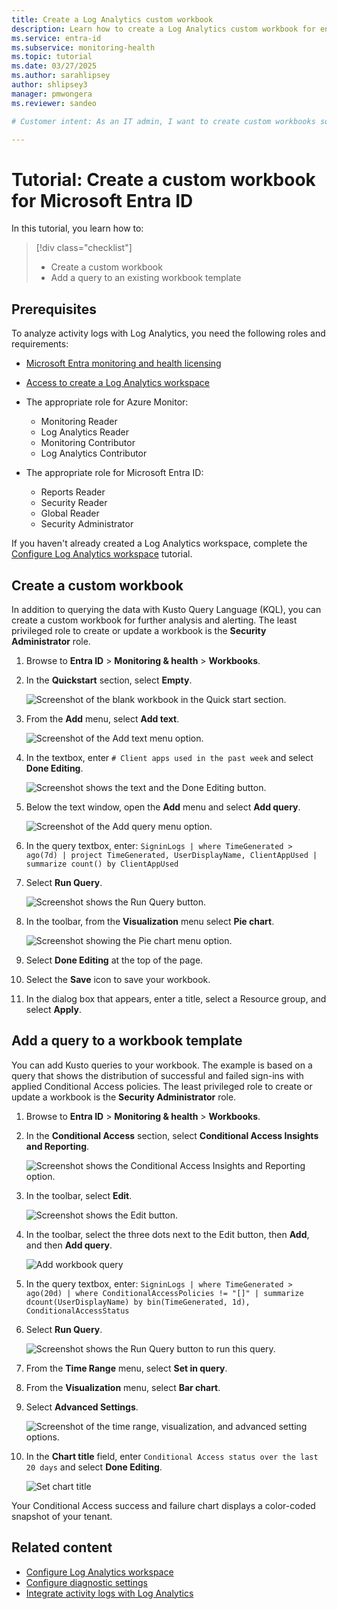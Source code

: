 ```yaml
---
title: Create a Log Analytics custom workbook
description: Learn how to create a Log Analytics custom workbook for enhanced analysis and alerting in Microsoft Entra ID.
ms.service: entra-id
ms.subservice: monitoring-health
ms.topic: tutorial
ms.date: 03/27/2025
ms.author: sarahlipsey
author: shlipsey3
manager: pmwongera
ms.reviewer: sandeo

# Customer intent: As an IT admin, I want to create custom workbooks so I can analyze the health of my environment.

---
```

# Tutorial: Create a custom workbook for Microsoft Entra ID

In this tutorial, you learn how to:

> [!div class="checklist"]
> * Create a custom workbook
> * Add a query to an existing workbook template

## Prerequisites

To analyze activity logs with Log Analytics, you need the following roles and requirements:

- [Microsoft Entra monitoring and health licensing](../../fundamentals/licensing.md#microsoft-entra-monitoring-and-health)

- [Access to create a Log Analytics workspace](/azure/azure-monitor/logs/manage-access)

- The appropriate role for Azure Monitor:
  - Monitoring Reader
  - Log Analytics Reader
  - Monitoring Contributor
  - Log Analytics Contributor

- The appropriate role for Microsoft Entra ID:
  - Reports Reader
  - Security Reader
  - Global Reader
  - Security Administrator

If you haven't already created a Log Analytics workspace, complete the [Configure Log Analytics workspace](tutorial-configure-log-analytics-workspace.md) tutorial.

## Create a custom workbook

In addition to querying the data with Kusto Query Language (KQL), you can create a custom workbook for further analysis and alerting. The least privileged role to create or update a workbook is the **Security Administrator** role.

1. Browse to **Entra ID** > **Monitoring & health** > **Workbooks**. 

1. In the **Quickstart** section, select **Empty**.

    ![Screenshot of the blank workbook in the Quick start section.](./media/tutorial-create-log-analytics-workbook/quick-start.png)

1. From the **Add** menu, select **Add text**.

    ![Screenshot of the Add text menu option.](./media/tutorial-create-log-analytics-workbook/add-text.png)

1. In the textbox, enter `# Client apps used in the past week` and select **Done Editing**.

    ![Screenshot shows the text and the Done Editing button.](./media/tutorial-create-log-analytics-workbook/workbook-text.png)

1. Below the text window, open the **Add** menu and select **Add query**.

    ![Screenshot of the Add query menu option.](./media/tutorial-create-log-analytics-workbook/add-query.png)

1. In the query textbox, enter: `SigninLogs | where TimeGenerated > ago(7d) | project TimeGenerated, UserDisplayName, ClientAppUsed | summarize count() by ClientAppUsed`

1. Select **Run Query**.

    ![Screenshot shows the Run Query button.](./media/tutorial-create-log-analytics-workbook/run-workbook-query.png)

1. In the toolbar, from the **Visualization** menu select **Pie chart**.

    ![Screenshot showing the Pie chart menu option.](./media/tutorial-create-log-analytics-workbook/pie-chart.png)

1. Select **Done Editing** at the top of the page.

1. Select the **Save** icon to save your workbook.

1. In the dialog box that appears, enter a title, select a Resource group, and select **Apply**.

## Add a query to a workbook template

You can add Kusto queries to your workbook. The example is based on a query that shows the distribution of successful and failed sign-ins with applied Conditional Access policies. The least privileged role to create or update a workbook is the **Security Administrator** role.

1. Browse to **Entra ID** > **Monitoring & health** > **Workbooks**. 

1. In the **Conditional Access** section, select **Conditional Access Insights and Reporting**.

    ![Screenshot shows the Conditional Access Insights and Reporting option.](./media/tutorial-create-log-analytics-workbook/conditional-access-template.png)

1. In the toolbar, select **Edit**.

    ![Screenshot shows the Edit button.](./media/tutorial-create-log-analytics-workbook/edit-workbook-template.png)

1. In the toolbar, select the three dots next to the Edit button, then **Add**, and then **Add query**.

    ![Add workbook query](./media/tutorial-create-log-analytics-workbook/add-custom-workbook-query.png)

1. In the query textbox, enter: `SigninLogs | where TimeGenerated > ago(20d) | where ConditionalAccessPolicies != "[]" | summarize dcount(UserDisplayName) by bin(TimeGenerated, 1d), ConditionalAccessStatus`

1. Select **Run Query**.

    ![Screenshot shows the Run Query button to run this query.](./media/tutorial-create-log-analytics-workbook/run-workbook-insights-query.png)

1. From the **Time Range** menu, select **Set in query**.

1. From the **Visualization** menu, select **Bar chart**. 

1. Select **Advanced Settings**.

    ![Screenshot of the time range, visualization, and advanced setting options.](./media/tutorial-create-log-analytics-workbook/select-query-options.png)

1.  In the **Chart title** field, enter `Conditional Access status over the last 20 days`  and select **Done Editing**. 

    ![Set chart title](./media/tutorial-create-log-analytics-workbook/set-chart-title.png)

Your Conditional Access success and failure chart displays a color-coded snapshot of your tenant.

## Related content

- [Configure Log Analytics workspace](tutorial-configure-log-analytics-workspace.md)
- [Configure diagnostic settings](howto-configure-diagnostic-settings.md)
- [Integrate activity logs with Log Analytics](howto-integrate-activity-logs-with-azure-monitor-logs.yml)